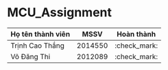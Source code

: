 # MCU_Assignment

| Họ tên thành viên      | MSSV        | Hoàn thành |
| -----------            | ----------- | -----------|
| Trịnh Cao Thắng        | 2014550     |:check_mark:|
| Võ Đăng Thi            | 2012089     |:check_mark:|

